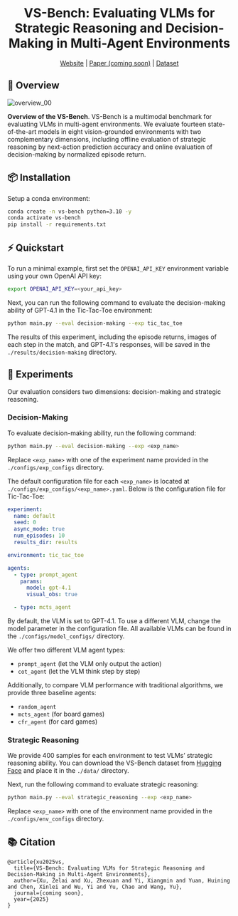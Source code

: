 <h1 align="center">VS-Bench: Evaluating VLMs for Strategic Reasoning and Decision-Making in Multi-Agent Environments</h1>

<p align="center">
  <a href="https://vs-bench.github.io">Website</a> |
  <a href="">Paper (coming soon)</a> |
  <a href="https://huggingface.co/datasets/zelaix/VS-Bench">Dataset</a>
</p>


## 📝 Overview

![overview_00](https://github.com/user-attachments/assets/ff3da760-20b0-4cdd-9071-5d92de0de6a1)

**Overview of the VS-Bench**.  VS-Bench is a multimodal benchmark for evaluating VLMs in multi-agent environments. We evaluate fourteen state-of-the-art models in eight vision-grounded environments with two complementary dimensions, including offline evaluation of strategic reasoning by next-action prediction accuracy and online evaluation of decision-making by normalized episode return.


## 📦 Installation
Setup a conda environment:
```bash
conda create -n vs-bench python=3.10 -y
conda activate vs-bench
pip install -r requirements.txt
```

## ⚡ Quickstart

To run a minimal example, first set the `OPENAI_API_KEY` environment variable using your own OpenAI API key:

```bash
export OPENAI_API_KEY=<your_api_key>
```

Next, you can run the following command to evaluate the decision-making ability of GPT-4.1 in the Tic-Tac-Toe environment:

```bash
python main.py --eval decision-making --exp tic_tac_toe
```

The results of this experiment, including the episode returns, images of each step in the match, and GPT-4.1's responses, will be saved in the `./results/decision-making` directory.


## 🚀 Experiments

Our evaluation considers two dimensions: decision-making and strategic reasoning.

### Decision-Making

To evaluate decision-making ability, run the following command:
```bash
python main.py --eval decision-making --exp <exp_name>
```
Replace `<exp_name>` with one of the experiment name provided in the `./configs/exp_configs` directory.

The default configuration file for each `<exp_name>` is located at `./configs/exp_configs/<exp_name>.yaml`. Below is the configuration file for Tic-Tac-Toe:

```yaml
experiment:
  name: default
  seed: 0
  async_mode: true
  num_episodes: 10
  results_dir: results

environment: tic_tac_toe

agents:
  - type: prompt_agent
    params:
      model: gpt-4.1
      visual_obs: true

  - type: mcts_agent
```
By default, the VLM is set to GPT-4.1. To use a different VLM, change the model parameter in the configuration file. All available VLMs can be found in the `./configs/model_configs/` directory.

We offer two different VLM agent types:
- `prompt_agent` (let the VLM only output the action)
- `cot_agent` (let the VLM think step by step)

Additionally, to compare VLM performance with traditional algorithms, we provide three baseline agents:
- `random_agent`
- `mcts_agent` (for board games)
- `cfr_agent` (for card games)


### Strategic Reasoning

We provide 400 samples for each environment to test VLMs’ strategic reasoning ability. You can download the VS-Bench dataset from [Hugging Face](https://huggingface.co/datasets/zelaix/VS-Bench) and place it in the `./data/` directory.

Next, run the following command to evaluate strategic reasoning:
```bash
python main.py --eval strategic_reasoning --exp <exp_name>
```
Replace `<exp_name>` with one of the environment name provided in the `./configs/env_configs` directory.


## 📚 Citation
```
@article{xu2025vs,
  title={VS-Bench: Evaluating VLMs for Strategic Reasoning and Decision-Making in Multi-Agent Environments},
  author={Xu, Zelai and Xu, Zhexuan and Yi, Xiangmin and Yuan, Huining and Chen, Xinlei and Wu, Yi and Yu, Chao and Wang, Yu},
  journal={coming soon},
  year={2025}
}
```
